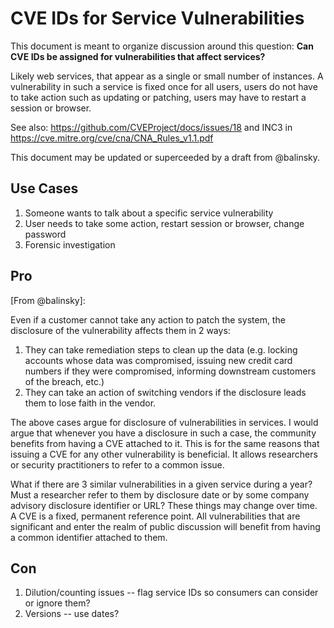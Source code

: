 # CVE IDs for Service Vulnerabilities

This document is meant to organize discussion around this question: **Can CVE IDs be assigned for vulnerabilities that affect services?**

Likely web services, that appear as a single or small number of instances. A vulnerability in such a service is fixed once for all users, users do not have to take action such as updating or patching, users may have to restart a session or browser.

See also: <https://github.com/CVEProject/docs/issues/18> and INC3 in <https://cve.mitre.org/cve/cna/CNA_Rules_v1.1.pdf>

This document may be updated or superceeded by a draft from @balinsky.

## Use Cases
1. Someone wants to talk about a specific service vulnerability
2. User needs to take some action, restart session or browser, change password
3. Forensic investigation

## Pro
[From @balinsky]:

Even if a customer cannot take any action to patch the system, the disclosure of the vulnerability affects them in 2 ways:

1. They can take remediation steps to clean up the data (e.g. locking accounts whose data was compromised, issuing new credit card numbers if they were compromised, informing downstream customers of the breach, etc.)
2. They can take an action of switching vendors if the disclosure leads them to lose faith in the vendor.

The above cases argue for disclosure of vulnerabilities in services. I would argue that whenever you have a disclosure in such a case, the community benefits from having a CVE attached to it. This is for the same reasons that issuing a CVE for any other vulnerability is beneficial. It allows researchers or security practitioners to refer to a common issue.

What if there are 3 similar vulnerabilities in a given service during a year? Must a researcher refer to them by disclosure date or by some company advisory disclosure identifier or URL? These things may change over time. A CVE is a fixed, permanent reference point. All vulnerabilities that are significant and enter the realm of public discussion will benefit from having a common identifier attached to them.
## Con
1. Dilution/counting issues -- flag service IDs so consumers can consider or ignore them?
2. Versions -- use dates?
